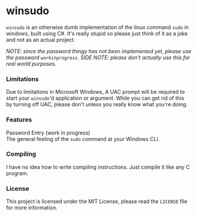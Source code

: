 # winsudo
`winsudo` is an otherwise dumb implementation of the linux command `sudo` in windows, built using C#. It's really stupid so please just think of it as a joke and not as an actual project.

*NOTE: since the password thingy has not been implemented yet, please use the password `workinprogress`.*
  *SIDE NOTE: please don't actually use this for real world purposes.*

### Limitations
Due to limitations in Microsoft Windows, A UAC prompt will be required to start your `winsudo`'d application or argument. While you can get rid of this by turning off UAC, please don't unless you really know what you're doing.

### Features
Password Entry (work in progress)  
The general feeling of the `sudo` command at your Windows CLI.

### Compiling
I have no idea how to write compiling instructions. Just compile it like any C program.

### License
This project is licensed under the MIT License, please read the `LICENSE` file for more information.
